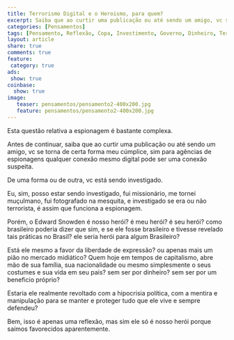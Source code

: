 ```yaml
---
title: Terrorismo Digital e o Heroismo, para quem?
excerpt: Saiba que ao curtir uma publicação ou até sendo um amigo, vc se torna de certa forma meu cúmplice, sim para agências de espionagens qualquer conexão mesmo digital pode ser uma conexão suspeita.
categories: [Pensamentos]
tags: [Pensamento, Reflexão, Copa, Investimento, Governo, Dinheiro, Terrorismo, Idealismo, Amigo, Curtir, Cumplicidade, Agência, Espionagen, Suspeito]
layout: article
share: true
comments: true
feature: 
 category: true
ads: 
 show: true
coinbase:
  show: true
image:
   teaser: pensamentos/pensamento2-400x200.jpg
   feature: pensamentos/pensamento2-400x200.jpg
---
```

Esta questão relativa a espionagem é bastante complexa.

Antes de continuar, saiba que ao curtir uma publicação ou até sendo um amigo, vc se torna de 
certa forma meu cúmplice, sim para agências de espionagens qualquer conexão mesmo digital pode 
ser uma conexão suspeita.

De uma forma ou de outra, vc está sendo investigado.

Eu, sim, posso estar sendo investigado, fui missionário, me tornei muçulmano, fui fotografado 
na mesquita, e investigado se era ou não terrorista, é assim que funciona a espionagem.

Porém, o Edward Snowden é nosso herói? é meu herói? é seu herói? como brasileiro poderia dizer 
que sim, e se ele fosse brasileiro e tivesse revelado tais práticas no Brasil? ele seria herói para algum Brasileiro?

Está ele mesmo a favor da liberdade de expressão? ou apenas mais um pião no mercado midiático? 
Quem hoje em tempos de capitalismo, abre mão de sua família, sua nacionalidade ou mesmo simplesmente o seus costumes e sua vida em seu pais? sem ser por dinheiro? sem ser por um beneficio próprio?

Estaria ele realmente revoltado com a hipocrisia política, com a mentira e manipulação para se 
manter e proteger tudo que ele vive e sempre defendeu?

Bem, isso é apenas uma reflexão, mas sim ele só é nosso herói porque saímos favorecidos 
aparentemente.
